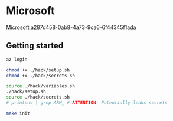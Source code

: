# Microsoft

Microsoft a287d458-0ab8-4a73-9ca6-6f44345f1ada

## Getting started

```bash
az login

chmod +x ./hack/setup.sh
chmod +x ./hack/secrets.sh

source ./hack/variables.sh
./hack/setup.sh
source ./hack/secrets.sh
# printenv | grep ARM_ # ATTENTION: Potentially leaks secrets

make init
```

##